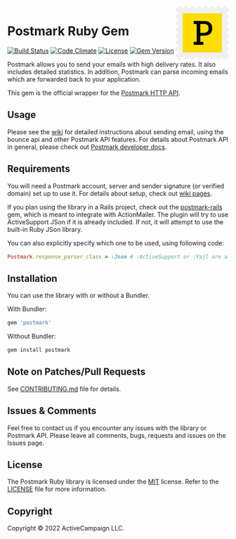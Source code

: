 <a href="https://postmarkapp.com">
    <img src="postmark.png" alt="Postmark Logo" title="Postmark" width="120" height="120" align="right">
</a>

# Postmark Ruby Gem

[![Build Status](https://circleci.com/gh/ActiveCampaign/postmark-gem.svg?style=shield)](https://circleci.com/gh/ActiveCampaign/postmark-gem)
[![Code Climate](https://codeclimate.com/github/ActiveCampaign/postmark-gem/badges/gpa.svg)](https://codeclimate.com/github/ActiveCampaign/postmark-gem)
[![License](http://img.shields.io/badge/license-MIT-blue.svg?style=flat)](http://www.opensource.org/licenses/MIT)
[![Gem Version](https://badge.fury.io/rb/postmark.svg)](https://badge.fury.io/rb/postmark)

Postmark allows you to send your emails with high delivery rates. It also includes detailed statistics. In addition, Postmark can parse incoming emails which are forwarded back to your application.

This gem is the official wrapper for the [Postmark HTTP API](http://postmarkapp.com).

## Usage

Please see the [wiki](https://github.com/ActiveCampaign/postmark-gem/wiki) for detailed instructions about sending email, using the bounce api and other Postmark API features.
For details about Postmark API in general, please check out [Postmark developer docs](https://postmarkapp.com/developer).

## Requirements

You will need a Postmark account, server and sender signature (or verified domain) set up to use it. For details about setup, check out [wiki pages](https://github.com/ActiveCampaign/postmark-gem/wiki/Getting-Started).

If you plan using the library in a Rails project, check out the [postmark-rails](https://github.com/ActiveCampaign/postmark-rails/) gem, which
is meant to integrate with ActionMailer. The plugin will try to use ActiveSupport JSon if it is already included. If not,
it will attempt to use the built-in Ruby JSon library.

You can also explicitly specify which one to be used, using following code:

```ruby
Postmark.response_parser_class = :Json # :ActiveSupport or :Yajl are also supported.
```

## Installation

You can use the library with or without a Bundler.

With Bundler:

```ruby
gem 'postmark'
```

Without Bundler:

```bash
gem install postmark
```

## Note on Patches/Pull Requests

See [CONTRIBUTING.md](CONTRIBUTING.md) file for details.

## Issues & Comments

Feel free to contact us if you encounter any issues with the library or Postmark API.
Please leave all comments, bugs, requests and issues on the Issues page.

## License

The Postmark Ruby library is licensed under the [MIT](http://www.opensource.org/licenses/mit-license.php) license.
Refer to the [LICENSE](https://github.com/ActiveCampaign/postmark-gem/blob/main/LICENSE) file for more information.

## Copyright

Copyright © 2022 ActiveCampaign LLC.
